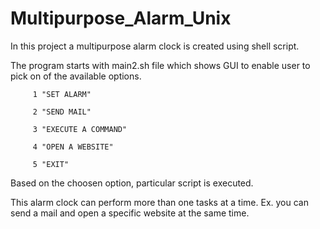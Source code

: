 # Multipurpose_Alarm_Unix

In this project a multipurpose alarm clock is created using shell script.

The program starts with main2.sh file which shows GUI to enable user to pick on of the available options.

         1 "SET ALARM" 
         
         2 "SEND MAIL"
         
         3 "EXECUTE A COMMAND"
         
         4 "OPEN A WEBSITE"
         
         5 "EXIT"
         
  Based on the choosen option, particular script is executed.
  
  This alarm clock can perform more than one tasks at a time.
  Ex. you can send a mail and open a specific website at the same time.
